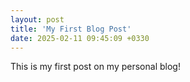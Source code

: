 ```yaml
---
layout: post
title: 'My First Blog Post'
date: 2025-02-11 09:45:09 +0330
---
```

This is my first post on my personal blog!
